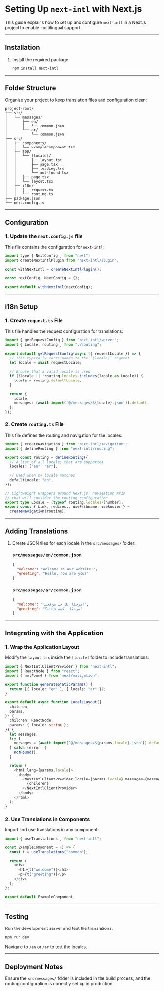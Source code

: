 # Setting Up `next-intl` with Next.js

This guide explains how to set up and configure `next-intl` in a Next.js project to enable multilingual support.

---

## Installation

1. Install the required package:
   ```bash
   npm install next-intl
   ```

---

## Folder Structure

Organize your project to keep translation files and configuration clean:

```
project-root/
├── src/
│   └── messages/
│       ├── en/
│       │   └── common.json
│       └── ar/
│           └── common.json
├── src/
│   ├── components/
│   │   └── ExampleComponent.tsx
│   ├── app/
│   │   └── [locale]/
│   │       ├── layout.tsx
│   │       ├── page.tsx
│   │       ├── loading.tsx
│   │       └── not-found.tsx
│   │   ├── page.tsx
│   │   └── layout.tsx
│   ├── i18n/
│   │   ├── request.ts
│   │   └── routing.ts
├── package.json
└── next.config.js
```

---

## Configuration

### 1. Update the `next.config.js` file

This file contains the configuration for `next-intl`:

```javascript
import type { NextConfig } from "next";
import createNextIntlPlugin from "next-intl/plugin";

const withNextIntl = createNextIntlPlugin();

const nextConfig: NextConfig = {};

export default withNextIntl(nextConfig);
```

---

## i18n Setup

### 1. Create `request.ts` File

This file handles the request configuration for translations:

```typescript
import { getRequestConfig } from "next-intl/server";
import { Locale, routing } from "./routing";

export default getRequestConfig(async ({ requestLocale }) => {
  // This typically corresponds to the `[locale]` segment
  let locale = await requestLocale;

  // Ensure that a valid locale is used
  if (!locale || !routing.locales.includes(locale as Locale)) {
    locale = routing.defaultLocale;
  }

  return {
    locale,
    messages: (await import(`@/messages/${locale}.json`)).default,
  };
});
```

### 2. Create `routing.ts` File

This file defines the routing and navigation for the locales:

```typescript
import { createNavigation } from "next-intl/navigation";
import { defineRouting } from "next-intl/routing";

export const routing = defineRouting({
  // A list of all locales that are supported
  locales: ["en", "ar"],

  // Used when no locale matches
  defaultLocale: "en",
});

// Lightweight wrappers around Next.js' navigation APIs
// that will consider the routing configuration
export type Locale = (typeof routing.locales)[number];
export const { Link, redirect, usePathname, useRouter } =
  createNavigation(routing);
```

---

## Adding Translations

1. Create JSON files for each locale in the `src/messages/` folder:

   ### `src/messages/en/common.json`
   ```json
   {
     "welcome": "Welcome to our website!",
     "greeting": "Hello, how are you?"
   }
   ```

   ### `src/messages/ar/common.json`
   ```json
   {
     "welcome": "مرحبًا بك في موقعنا!",
     "greeting": "مرحبًا، كيف حالك؟"
   }
   ```

---

## Integrating with the Application

### 1. Wrap the Application Layout

Modify the `layout.tsx` inside the `[locale]` folder to include translations:

```typescript
import { NextIntlClientProvider } from "next-intl";
import { ReactNode } from "react";
import { notFound } from "next/navigation";

export function generateStaticParams() {
  return [{ locale: "en" }, { locale: "ar" }];
}

export default async function LocaleLayout({
  children,
  params,
}: {
  children: ReactNode;
  params: { locale: string };
}) {
  let messages;
  try {
    messages = (await import(`@/messages/${params.locale}.json`)).default;
  } catch (error) {
    notFound();
  }

  return (
    <html lang={params.locale}>
      <body>
        <NextIntlClientProvider locale={params.locale} messages={messages}>
          {children}
        </NextIntlClientProvider>
      </body>
    </html>
  );
}
```

### 2. Use Translations in Components

Import and use translations in any component:

```typescript
import { useTranslations } from "next-intl";

const ExampleComponent = () => {
  const t = useTranslations("common");

  return (
    <div>
      <h1>{t("welcome")}</h1>
      <p>{t("greeting")}</p>
    </div>
  );
};

export default ExampleComponent;
```

---

## Testing

Run the development server and test the translations:

```bash
npm run dev
```

Navigate to `/en` or `/ar` to test the locales.

---

## Deployment Notes

Ensure the `src/messages/` folder is included in the build process, and the routing configuration is correctly set up in production.


